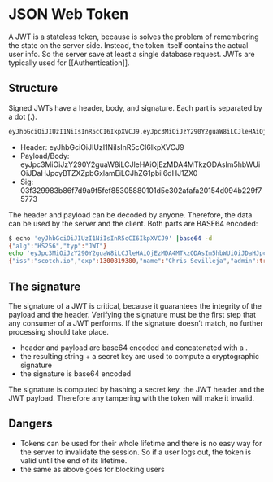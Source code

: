 # JSON Web  Token

A JWT is a stateless token, because is solves the problem of remembering the state on the server side. Instead, the token itself contains the actual user info. So the server save at least a single database request. JWTs are typically used for [[Authentication]].

## Structure

Signed JWTs have a header, body, and signature.
Each part is separated by a dot (**.**).

```txt
eyJhbGciOiJIUzI1NiIsInR5cCI6IkpXVCJ9.eyJpc3MiOiJzY290Y2guaW8iLCJleHAiOjEzMDA4MTkzODAsIm5hbWUiOiJDaHJpcyBTZXZpbGxlamEiLCJhZG1pbiI6dHJ1ZX0.03f329983b86f7d9a9f5fef85305880101d5e302afafa20154d094b229f75773
```

- Header: eyJhbGciOiJIUzI1NiIsInR5cCI6IkpXVCJ9
- Payload/Body: eyJpc3MiOiJzY290Y2guaW8iLCJleHAiOjEzMDA4MTkzODAsIm5hbWUiOiJDaHJpcyBTZXZpbGxlamEiLCJhZG1pbiI6dHJ1ZX0
- Sig: 03f329983b86f7d9a9f5fef85305880101d5e302afafa20154d094b229f75773

The header and payload can be decoded by anyone.
Therefore, the data can be used by the server and the client.
Both parts are BASE64 encoded:

```bash
$ echo 'eyJhbGciOiJIUzI1NiIsInR5cCI6IkpXVCJ9' |base64 -d
{"alg":"HS256","typ":"JWT"}
echo 'eyJpc3MiOiJzY290Y2guaW8iLCJleHAiOjEzMDA4MTkzODAsIm5hbWUiOiJDaHJpcyBTZXZpbGxlamEiLCJhZG1pbiI6dHJ1ZX0'|base64 -d
{"iss":"scotch.io","exp":1300819380,"name":"Chris Sevilleja","admin":true}
```

## The signature

The signature of a JWT is critical, because it guarantees the integrity of the payload and the header. Verifying the signature must be the first step that any consumer of a JWT performs. If the signature doesn’t match, no further processing should take place.


- header and payload are base64 encoded and concatenated with a .
- the resulting string + a secret key are used to compute a cryptographic signature
- the signature is base64 encoded

The signature is computed by hashing a secret key, the JWT header and the JWT payload. Therefore any tampering with the token will make it invalid. 

## Dangers

- Tokens can be used for their whole lifetime and there is no easy way for the server to invalidate the session. So if a user logs out, the token is valid until the end of its lifetime.
- the same as above goes for blocking users
